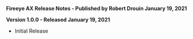 **Fireeye AX Release Notes - Published by Robert Drouin January 19, 2021**


**Version 1.0.0 - Released January 19, 2021**

* Initial Release
